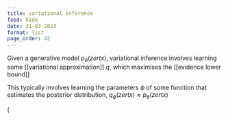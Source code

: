 ```yaml
---
title: variational inference
feed: hide
date: 31-03-2023
format: list
page_order: 42
---
```



Given a generative model $p_\theta(zertx)$, variational inference involves learning some [[variational approximation]] $q$, which maximises the [[evidence lower bound]]

This typically involves learning the parameters $\phi$ of some function that estimates the posterior distribution, $q_\phi(zertx) \approx p_\theta(zertx)$


\(